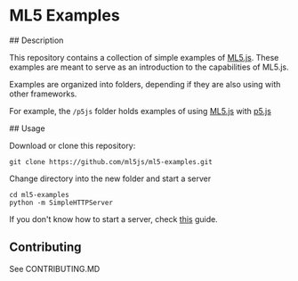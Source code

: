# ML5 Examples

## Description

This repository contains a collection of simple examples of [ML5.js](https://github.com/ml5js/ml5-library). These examples are meant to serve as an introduction to the capabilities of ML5.js.

Examples are organized into folders, depending if they are also using with other frameworks.

For example, the `/p5js` folder holds examples of using [ML5.js](https://github.com/ml5js/ml5-library) with [p5.js](https://p5js.org/)

## Usage

Download or clone this repository:
``` 
git clone https://github.com/ml5js/ml5-examples.git
```

Change directory into the new folder and start a server
```
cd ml5-examples
python -m SimpleHTTPServer
```

If you don't know how to start a server, check [this](https://github.com/processing/p5.js/wiki/Local-server) guide.

## Contributing

See CONTRIBUTING.MD